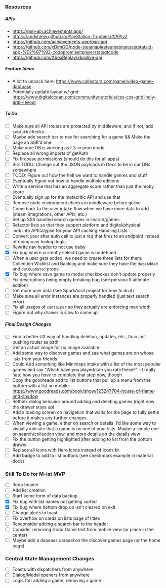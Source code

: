 ### Resources

##### APIs

- https://psn-api.achievements.app/
- https://andshrew.github.io/PlayStation-Trophies/#/APIv2
- https://github.com/achievements-app/psn-api
- https://github.com/xDimGG/node-steamapi#steamapigetuserstatsid-app-%E2%87%92-codepromiseltplayerstatsgtcode
- https://github.com/XboxReplay/xboxlive-api

##### Feature Ideas

- A lot to unpack here: https://www.collectorz.com/game/video-game-database
- Potentially update layout w/ grid: https://www.digitalocean.com/community/tutorials/css-css-grid-holy-grail-layout

##### To Do

- [ ] Make sure all API routes are protected by middleware, and if not, add `getAuth` checks
- [ ] Maybe add search bar to nav for searching for a game && Make the page an SSR'd one
- [ ] Make sure DB is working as it's in prod mode
- [ ] Replace all wrong imports of getAuth
- [ ] Fix firebase permissions (should do this for all apps)
- [ ] BIG TODO: Change out the JSON payloads in Docs to be in our DBs somewhere
- [ ] TODO: Figure out how the hell we want to handle genres and stuff
- [ ] Eventually figure out how to handle multiple editions
- [ ] Write a service that has an aggregate score rather than just the moby score
- [ ] Eventually sign up for the metacritic API and use that
- [ ] Remove node environment checks in middleware before golive
- [ ] Come back to the user intake flow when we have more data to add (steam integrations, other APIs, etc.)
- [ ] Set up SSR handled search queries in search/games
- [ ] Refactor lists so that they support platform and digital/physical
- [ ] look into APICalypse for your API caching Handling Lists
- [ ] Convert your after auth call to just a req that fires to an endpoint instead of doing user lookup logic
- [ ] Rewrite nav header to not use daisy
- [x] Fix bug where currently selectd game is undefined
- [ ] When a user gets added, we need to create three lists for them: Collection Wishlist and Backlog and make sure they
      have the `dateAdded` and `dateUpdated` props
- [x] Fix bug where save game to modal checkboxes don't update properly
- [ ] Fix descriptions being empty breaking bug (see persona 5 ultimate edition)
- [ ] Get more user data (see SparkAssit project for how to do it)
- [ ] Make sure all error instances are properly handled (just text search error)
- [ ] Fix all usages of `container` so they actually are enforcing max width
- [ ] Figure out why drawer is slow to come up

##### Final Design Changes

- [ ] Find a better UX way of handling deletion, updates, etc., than just pushing router as path
- [ ] Get an actual image for no image available
- [ ] Add some way to discover games and see what games are on whose lists from your friends
- [ ] Could Add something like Minimaps intake with a list of the most popular games and say "Which have you played/can
      you rate these?" - I really hate how you _have_ to complete that step now, though
- [ ] Copy the goodreads add to list buttons that pull up a menu from the bottom with a list on mobile:
      https://www.goodreads.com/book/show/123247704-house-of-flame-and-shadow
- [ ] Rethink dialog behavior around adding and deleting games (right now the drawer stays up)
- [ ] Add a loading screen on navigation that waits for the page to fully settle before it makes any further changes
- [ ] When viewing a game, either on search or details, I'd like some way to visually indicate that a game is on one of
      your lists. Maybe a simple one on search/collection view, and more details on the details view
- [ ] Fix the button getting highlighted after adding to list from the bottom drawer
- [ ] Replace all icons with Hero Icons instead of icons kit
- [ ] Add badge to add to list buttons (see checkmark example in material docs)

### Still To Do for M-ist MVP

- [ ] Redo header
- [ ] Add list creation
- [ ] Start some form of data backup
- [x] Fix bug with list names not getting sorted
- [x] Fix bug where bottom drop up isn't cleared on exit
- [ ] Change alerts to toast
- [ ] Fix overflow on cards on lists page of titles
- [ ] Resconsider adding a search bar to the header
- [ ] Consider removing Good Game text from mobile view (or place in the center)
- [ ] Maybe add a dopeass carosel on the discover games page (or the home page)

### Central State Management Changes

- [ ] Toasts with dispatchers from anywhere
- [ ] Dialog/Modal openers from anywhere
- [ ] Logic for: adding a game, removing a game

